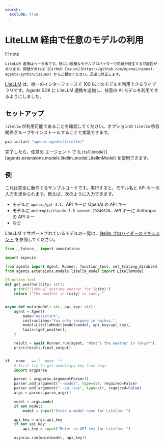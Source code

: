 ```yaml
---
search:
  exclude: true
---
```

# LiteLLM 経由で任意のモデルの利用

!!! note

    LiteLLM 連携はベータ版です。特に小規模なモデルプロバイダーで問題が発生する可能性があります。問題があれば [GitHub Issues](https://github.com/openai/openai-agents-python/issues) からご報告ください。迅速に修正します。

[LiteLLM](https://docs.litellm.ai/docs/) は、単一のインターフェースで 100 以上のモデルを利用できるライブラリです。Agents SDK に LiteLLM 連携を追加し、任意の AI モデルを利用できるようにしました。

## セットアップ

`litellm` が利用可能であることを確認してください。オプションの `litellm` 依存関係グループをインストールすることで実現できます。

```bash
pip install "openai-agents[litellm]"
```

完了したら、任意の エージェント で [`LitellmModel`][agents.extensions.models.litellm_model.LitellmModel] を使用できます。

## 例

これは完全に動作するサンプルコードです。実行すると、モデル名と API キーの入力を求められます。例えば、次のように入力できます。

-   モデルに `openai/gpt-4.1`、API キーに OpenAI の API キー
-   モデルに `anthropic/claude-3-5-sonnet-20240620`、API キーに Anthropic の API キー
-   など

LiteLLM でサポートされているモデルの一覧は、[litellm プロバイダーのドキュメント](https://docs.litellm.ai/docs/providers) を参照してください。

```python
from __future__ import annotations

import asyncio

from agents import Agent, Runner, function_tool, set_tracing_disabled
from agents.extensions.models.litellm_model import LitellmModel

@function_tool
def get_weather(city: str):
    print(f"[debug] getting weather for {city}")
    return f"The weather in {city} is sunny."


async def main(model: str, api_key: str):
    agent = Agent(
        name="Assistant",
        instructions="You only respond in haikus.",
        model=LitellmModel(model=model, api_key=api_key),
        tools=[get_weather],
    )

    result = await Runner.run(agent, "What's the weather in Tokyo?")
    print(result.final_output)


if __name__ == "__main__":
    # First try to get model/api key from args
    import argparse

    parser = argparse.ArgumentParser()
    parser.add_argument("--model", type=str, required=False)
    parser.add_argument("--api-key", type=str, required=False)
    args = parser.parse_args()

    model = args.model
    if not model:
        model = input("Enter a model name for Litellm: ")

    api_key = args.api_key
    if not api_key:
        api_key = input("Enter an API key for Litellm: ")

    asyncio.run(main(model, api_key))
```